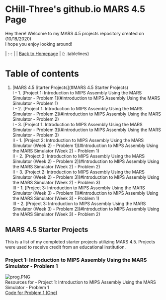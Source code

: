 <!-- Quick Notes -->
<!-- 1). To break lines: do two spaces after the line or do <br/> -->

<!-- Title -->
# CHill-Three's github.io MARS 4.5 Page
Hey there! Welcome to my MARS 4.5 projects repository created on (10/18/2020)<br/>
I hope you enjoy looking around!<br/>
<!-- Table of Contents (TITLES) -->

<!-- Home Button (Home) -->
<style>
.tablelines table, .tablelines td, .tablelines th {
        border: 2px solid black;
        }
</style>
| :-: |
| [Back to Homepage](https://chill-three.github.io/) |
{: .tablelines}

# Table of contents
1. [MARS 4.5 Starter Projects](#MARS 4.5 Starter Projects)<br/>
  I - 1. [Project 1: Introduction to MIPS Assembly Using the MARS Simulator - Problem 1](#Introduction to MIPS Assembly Using the MARS Simulator - Problem 1)<br/>
  I - 2. [Project 1: Introduction to MIPS Assembly Using the MARS Simulator - Problem 2](#Introduction to MIPS Assembly Using the MARS Simulator - Problem 2)<br/>
  I - 3. [Project 1: Introduction to MIPS Assembly Using the MARS Simulator - Problem 3](#Introduction to MIPS Assembly Using the MARS Simulator - Problem 3)<br/>
  II - 1. [Project 2: Introduction to MIPS Assembly Using the MARS Simulator (Week 2) - Problem 1](#Introduction to MIPS Assembly Using the MARS Simulator (Week 2) - Problem 1)<br/>
  II - 2. [Project 2: Introduction to MIPS Assembly Using the MARS Simulator (Week 2) - Problem 2](#Introduction to MIPS Assembly Using the MARS Simulator (Week 2) - Problem 2)<br/>
  II - 3. [Project 2: Introduction to MIPS Assembly Using the MARS Simulator (Week 2) - Problem 3](#Introduction to MIPS Assembly Using the MARS Simulator (Week 2) - Problem 3)<br/>
  III - 1. [Project 3: Introduction to MIPS Assembly Using the MARS Simulator (Week 3) - Problem 1](#Introduction to MIPS Assembly Using the MARS Simulator (Week 3) - Problem 1)<br/>
  III - 2. [Project 3: Introduction to MIPS Assembly Using the MARS Simulator (Week 3) - Problem 2](#Introduction to MIPS Assembly Using the MARS Simulator (Week 3) - Problem 2)<br/>
<!-- Table of Contents (BODY) -->

<!-- MARS 4.5 Starter Projects -->
## MARS 4.5 Starter Projects <a name="MATLAB Starter Projects"></a>
This is a list of my completed starter projects utilizing MARS 4.5. Projects were used to receive credit from an educational institution.

<!-- Project 1: Introduction to MIPS Assembly Using the MARS Simulator - Problem 1 (SUB-PARA) -->
### Project 1: Introduction to MIPS Assembly Using the MARS Simulator - Problem 1 <a name="Project 1: Introduction to MIPS Assembly Using the MARS Simulator - Problem 1"></a>
![prog.PNG](/mips.github.io/MARS/LAB5/probOne/prog.PNG)<br/>
Resources for - Project 1: Introduction to MIPS Assembly Using the MARS Simulator - Problem 1<br/>
[Code for Problem 1 (One)](https://github.com/CHill-Three/mips.github.io/blob/master/MARS/LAB5/probOne/problem1)<br/>

